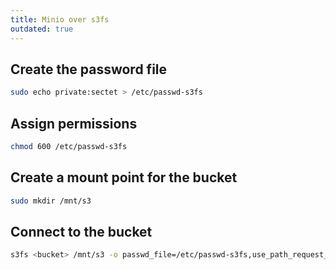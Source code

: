 ```yaml
---
title: Minio over s3fs
outdated: true
---
```


## Create the password file

```bash
sudo echo private:sectet > /etc/passwd-s3fs
```

## Assign permissions

```bash
chmod 600 /etc/passwd-s3fs
```

## Create a mount point for the bucket

```bash
sudo mkdir /mnt/s3
```

## Connect to the bucket

```bash
s3fs <bucket> /mnt/s3 -o passwd_file=/etc/passwd-s3fs,use_path_request_style,url=https://s3.breadnet.co.uk:9000
```

